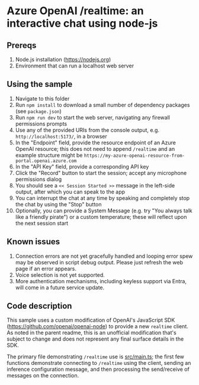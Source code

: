 # Azure OpenAI /realtime: an interactive chat using node-js


## Prereqs

1. Node.js installation (https://nodejs.org)
2. Environment that can run a localhost web server

## Using the sample

1. Navigate to this folder
2. Run `npm install` to download a small number of dependency packages (see `package.json`)
3. Run `npm run dev` to start the web server, navigating any firewall permissions prompts
4. Use any of the provided URIs from the console output, e.g. `http://localhost:5173/`, in a browser
5. In the "Endpoint" field, provide the resource endpoint of an Azure OpenAI resource; this does not need to append `/realtime` and an example structure might be `https://my-azure-openai-resource-from-portal.openai.azure.com`
6. In the "API Key" field, provide a corresponding API key
7. Click the "Record" button to start the session; accept any microphone permissions dialog
8. You should see a `<< Session Started >>` message in the left-side output, after which you can speak to the app
9. You can interrupt the chat at any time by speaking and completely stop the chat by using the "Stop" button
10. Optionally, you can provide a System Message (e.g. try "You always talk like a friendly pirate") or a custom temperature; these will reflect upon the next session start

## Known issues

1. Connection errors are not yet gracefully handled and looping error spew may be observed in script debug output. Please just refresh the web page if an error appears.
2. Voice selection is not yet supported.
3. More authentication mechanisms, including keyless support via Entra, will come in a future service update.

## Code description

This sample uses a custom modification of OpenAI's JavaScript SDK (https://github.com/openai/openai-node) to provide a new `realtime` client. As noted in the parent readme, this is an unofficial modification that's subject to change and does not represent any final surface details in the SDK.

The primary file demonstrating `/realtime` use is [src/main.ts](./src/main.ts); the first few functions demonstrate connecting to `/realtime` using the client, sending an inference configuration message, and then processing the send/receive of messages on the connection.
